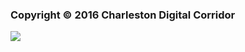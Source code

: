 <div class="copyright">
	<h3>Copyright &copy; 2016 Charleston Digital Corridor</h3>
	<img class="cdc_logo" src="/cdc_logo.png" />
</div>
